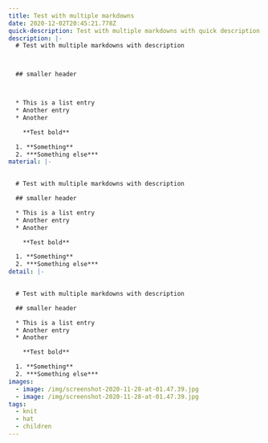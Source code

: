 ```yaml
---
title: Test with multiple markdowns
date: 2020-12-02T20:45:21.778Z
quick-description: Test with multiple markdowns with quick description
description: |-
  # Test with multiple markdowns with description



  ## smaller header



  * This is a list entry
  * Another entry
  * Another

    **Test bold**

  1. **Something**
  2. ***Something else***
material: |-
  

  # Test with multiple markdowns with description

  ## smaller header

  * This is a list entry
  * Another entry
  * Another

    **Test bold**

  1. **Something**
  2. ***Something else***
detail: |-
  

  # Test with multiple markdowns with description

  ## smaller header

  * This is a list entry
  * Another entry
  * Another

    **Test bold**

  1. **Something**
  2. ***Something else***
images:
  - image: /img/screenshot-2020-11-28-at-01.47.39.jpg
  - image: /img/screenshot-2020-11-28-at-01.47.39.jpg
tags:
  - knit
  - hat
  - children
---
```

